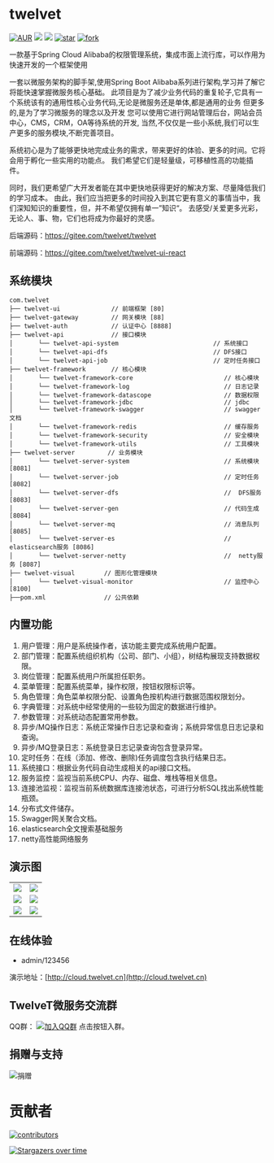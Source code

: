 # twelvet

[![AUR](https://img.shields.io/badge/license-MIT-blue)](https://gitee.com/twelvet/twelvet/blob/master/LICENSE)
[![](https://img.shields.io/badge/Author-TwelveT-orange.svg)](https://www.twelvet.cn)
[![](https://img.shields.io/badge/version-2.0.0-success)](https://gitee.com/twelvet/twelvet)
[![star](https://gitee.com/twelvet/twelvet/badge/star.svg?theme=white)](https://gitee.com/twelvet/twelvet/stargazers)
[![fork](https://gitee.com/twelvet/twelvet/badge/fork.svg?theme=white)](https://gitee.com/twelvet/twelvet/members)

一款基于Spring Cloud Alibaba的权限管理系统，集成市面上流行库，可以作用为快速开发的一个框架使用

一套以微服务架构的脚手架,使用Spring Boot Alibaba系列进行架构,学习并了解它将能快速掌握微服务核心基础。 
此项目是为了减少业务代码的重复轮子,它具有一个系统该有的通用性核心业务代码,无论是微服务还是单体,都是通用的业务
但更多的,是为了学习微服务的理念以及开发 您可以使用它进行网站管理后台，网站会员中心，CMS，CRM，OA等待系统的开发,
当然,不仅仅是一些小系统,我们可以生产更多的服务模块,不断完善项目。 

系统初心是为了能够更快地完成业务的需求，带来更好的体验、更多的时间。它将会用于孵化一些实用的功能点。
我们希望它们是轻量级，可移植性高的功能插件。

同时，我们更希望广大开发者能在其中更快地获得更好的解决方案、尽量降低我们的学习成本。
由此，我们应当把更多的时间投入到其它更有意义的事情当中，我们深知知识的重要性，但，并不希望仅拥有单一”知识“。
去感受/关爱更多光彩，无论人、事、物，它们也将成为你最好的灵感。

后端源码：https://gitee.com/twelvet/twelvet

前端源码：https://gitee.com/twelvet/twelvet-ui-react

## 系统模块

~~~
com.twelvet     
├── twelvet-ui              // 前端框架 [80]
├── twelvet-gateway         // 网关模块 [88]
├── twelvet-auth            // 认证中心 [8888]
├── twelvet-api             // 接口模块
│       └── twelvet-api-system                          // 系统接口
│       └── twelvet-api-dfs                             // DFS接口
│       └── twelvet-api-job                             // 定时任务接口
├── twelvet-framework       // 核心模块
│       └── twelvet-framework-core                         // 核心模块
│       └── twelvet-framework-log                          // 日志记录
│       └── twelvet-framework-datascope                    // 数据权限
│       └── twelvet-framework-jdbc                         // jdbc
│       └── twelvet-framework-swagger                      // swagger文档
│       └── twelvet-framework-redis                        // 缓存服务
│       └── twelvet-framework-security                     // 安全模块
│       └── twelvet-framework-utils                        // 工具模块
├── twelvet-server         // 业务模块
│       └── twelvet-server-system                          // 系统模块 [8081]
│       └── twelvet-server-job                             // 定时任务 [8082]
│       └── twelvet-server-dfs                             //  DFS服务 [8083]
│       └── twelvet-server-gen                             // 代码生成 [8084]
│       └── twelvet-server-mq                              // 消息队列 [8085]
│       └── twelvet-server-es                              //  elasticsearch服务 [8086]
│       └── twelvet-server-netty                           //  netty服务 [8087]
├── twelvet-visual        // 图形化管理模块
│       └── twelvet-visual-monitor                         // 监控中心 [8100]
├──pom.xml                // 公共依赖
~~~

## 内置功能

1. 用户管理：用户是系统操作者，该功能主要完成系统用户配置。
2. 部门管理：配置系统组织机构（公司、部门、小组），树结构展现支持数据权限。
3. 岗位管理：配置系统用户所属担任职务。
4. 菜单管理：配置系统菜单，操作权限，按钮权限标识等。
5. 角色管理：角色菜单权限分配、设置角色按机构进行数据范围权限划分。
6. 字典管理：对系统中经常使用的一些较为固定的数据进行维护。
7. 参数管理：对系统动态配置常用参数。
8. 异步/MQ操作日志：系统正常操作日志记录和查询；系统异常信息日志记录和查询。
9. 异步/MQ登录日志：系统登录日志记录查询包含登录异常。
10. 定时任务：在线（添加、修改、删除)任务调度包含执行结果日志。
11. 系统接口：根据业务代码自动生成相关的api接口文档。
12. 服务监控：监视当前系统CPU、内存、磁盘、堆栈等相关信息。
13. 连接池监视：监视当前系统数据库连接池状态，可进行分析SQL找出系统性能瓶颈。
14. 分布式文件储存。
15. Swagger网关聚合文档。
16. elasticsearch全文搜索基础服务
17. netty高性能网络服务

## 演示图

<table>
    <tr>
        <td><img src="https://www.twelvet.cn/assets/images/twelvet/1.png"/></td>
        <td><img src="https://www.twelvet.cn/assets/images/twelvet/2.png"/></td>
    </tr>
    <tr>
        <td><img src="https://www.twelvet.cn/assets/images/twelvet/3.png"/></td>
        <td><img src="https://www.twelvet.cn/assets/images/twelvet/4.png"/></td>
    </tr>
    <tr>
        <td><img src="https://www.twelvet.cn/assets/images/twelvet/5.png"/></td>
        <td><img src="https://www.twelvet.cn/assets/images/twelvet/6.png"/></td>
    </tr>
</table>

## 在线体验

- admin/123456

演示地址：[http://cloud.twelvet.cn](http://cloud.twelvet.cn)

## TwelveT微服务交流群

QQ群： [![加入QQ群](https://img.shields.io/badge/985830229-blue.svg)](https://jq.qq.com/?_wv=1027&k=cznM6Q00) 点击按钮入群。

## 捐赠与支持

<img src="https://www.twelvet.cn/assets/images/pay.png" alt="捐赠"/>

# 贡献者

[![contributors](https://whnb.wang/contributors/twelvet/twelvet)](https://www.twelvet.cn)

[![Stargazers over time](https://whnb.wang/stars/twelvet/twelvet)](https://www.twelvet.cn)

